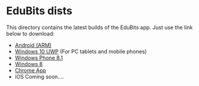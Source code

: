 # EduBits dists
This directory contains the latest builds of the EduBits app. Just use the link below to download:

* [Android (ARM)](https://github.com/gautamkrishnar/EduBits/raw/master/dist/edubits.Android.arm.apk)
* [Windows 10 UWP](https://github.com/gautamkrishnar/EduBits/raw/master/dist/edubits-Windows10.uwp.zip) (For PC tablets and mobile phones)
* [Windows Phone 8.1](https://github.com/gautamkrishnar/EduBits/raw/master/dist/edubits.windows.phone,8.1.zip)
* [Windows 8](https://github.com/gautamkrishnar/EduBits/raw/master/dist/edubits.windows8.zip)
* [Chrome App](https://github.com/gautamkrishnar/EduBits/raw/master/dist/edubits.chrome.zip)
* iOS Coming soon....
